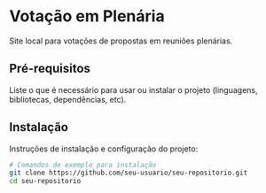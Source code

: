 # Votação em Plenária

Site local para votações de propostas em reuniões plenárias.

## Pré-requisitos

Liste o que é necessário para usar ou instalar o projeto (linguagens, bibliotecas, dependências, etc).

## Instalação

Instruções de instalação e configuração do projeto:

```bash
# Comandos de exemplo para instalação
git clone https://github.com/seu-usuario/seu-repositorio.git
cd seu-repositorio